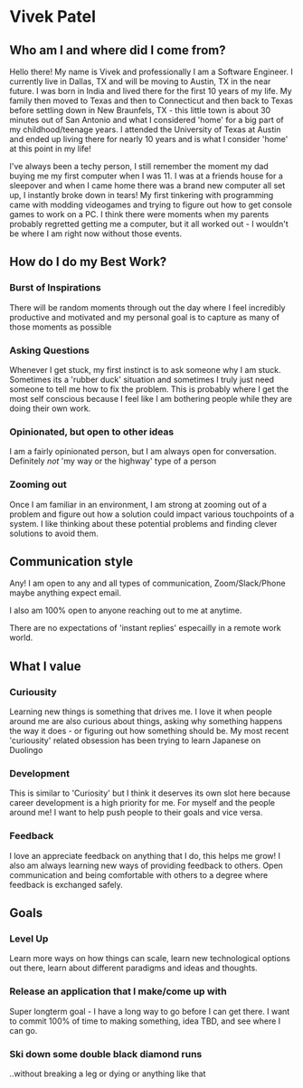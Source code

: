# Vivek Patel

## Who am I and where did I come from?

Hello there! My name is Vivek and professionally I am a Software Engineer. I currently live in Dallas, TX and will be moving to Austin, TX in the near future.
I was born in India and lived there for the first 10 years of my life. My family then moved to Texas and then to Connecticut and then back to Texas before settling down in New Braunfels, TX - this little town is about 30 minutes out of San Antonio and what I considered 'home' for a big part of my childhood/teenage years. I attended the University of Texas at Austin and ended up living there for nearly 10 years and is what I consider 'home' at this point in my life!

I've always been a techy person, I still remember the moment my dad buying me my first computer when I was 11. I was at a friends house for a sleepover and when I came home there was a brand new computer all set up, I instantly broke down in tears! My first tinkering with programming came with modding videogames and trying to figure out how to get console games to work on a PC. I think there were moments when my parents probably regretted getting me a computer, but it all worked out - I wouldn't be where I am right now without those events. 

## How do I do my Best Work?

### Burst of Inspirations
There will be random moments through out the day where I feel incredibly productive and motivated and my personal goal is to capture as many of those moments as possible

### Asking Questions
Whenever I get stuck, my first instinct is to ask someone why I am stuck. Sometimes its a 'rubber duck' situation and sometimes I truly just need someone to tell me how to fix the problem. This is probably where I get the most self conscious because I feel like I am bothering people while they are doing their own work.

### Opinionated, but open to other ideas
I am a fairly opinionated person, but I am always open for conversation. Definitely *not* 'my way or the highway' type of a person

### Zooming out
Once I am familiar in an environment, I am strong at zooming out of a problem and figure out how a solution could impact various touchpoints of a system. I like thinking about these potential problems and finding clever solutions to avoid them.

## Communication style
Any! I am open to any and all types of communication, Zoom/Slack/Phone maybe anything expect email.

I also am 100% open to anyone reaching out to me at anytime. 

There are no expectations of 'instant replies' especailly in a remote work world.

## What I value

### Curiousity
Learning new things is something that drives me. I love it when people around me are also curious about things, asking why something happens the way it does - or figuring out how something should be. My most recent 'curiousity' related obsession has been trying to learn Japanese on Duolingo 

### Development
This is similar to 'Curiosity' but I think it deserves its own slot here because career development is a high priority for me. For myself and the people around me! I want to help push people to their goals and vice versa.

### Feedback
I love an appreciate feedback on anything that I do, this helps me grow! I also am always learning new ways of providing feedback to others. Open communication and being comfortable with others to a degree where feedback is exchanged safely. 

## Goals

### Level Up
Learn more ways on how things can scale, learn new technological options out there, learn about different paradigms and ideas and thoughts. 

### Release an application that I make/come up with
Super longterm goal - I have a long way to go before I can get there. I want to commit 100% of time to making something, idea TBD, and see where I can go.

### Ski down some double black diamond runs
..without breaking a leg or dying or anything like that
